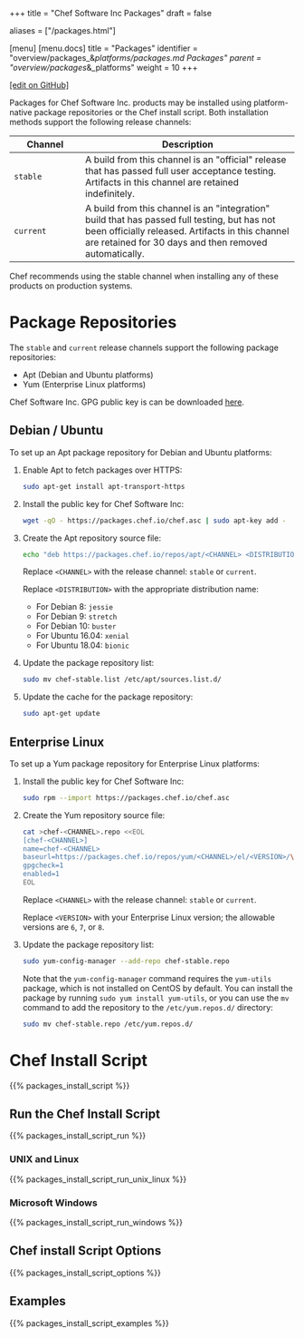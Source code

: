 +++
title = "Chef Software Inc Packages"
draft = false

aliases = ["/packages.html"]

[menu]
  [menu.docs]
    title = "Packages"
    identifier = "overview/packages_&_platforms/packages.md Packages"
    parent = "overview/packages_&_platforms"
    weight = 10
+++    

[\[edit on GitHub\]](https://github.com/chef/chef-web-docs/blob/master/content/packages.md)

Packages for Chef Software Inc. products may be installed using
platform-native package repositories or the Chef install script. Both
installation methods support the following release channels:

<table>
<colgroup>
<col style="width: 25%" />
<col style="width: 75%" />
</colgroup>
<thead>
<tr class="header">
<th>Channel</th>
<th>Description</th>
</tr>
</thead>
<tbody>
<tr class="odd">
<td><code>stable</code></td>
<td>A build from this channel is an "official" release that has passed full user acceptance testing. Artifacts in this channel are retained indefinitely.</td>
</tr>
<tr class="even">
<td><code>current</code></td>
<td>A build from this channel is an "integration" build that has passed full testing, but has not been officially released. Artifacts in this channel are retained for 30 days and then removed automatically.</td>
</tr>
</tbody>
</table>

Chef recommends using the stable channel when installing any of these
products on production systems.

Package Repositories
====================

The `stable` and `current` release channels support the following
package repositories:

-   Apt (Debian and Ubuntu platforms)
-   Yum (Enterprise Linux platforms)

Chef Software Inc. GPG public key is can be downloaded
[here](https://packages.chef.io/chef.asc).

Debian / Ubuntu
---------------

To set up an Apt package repository for Debian and Ubuntu platforms:

1.  Enable Apt to fetch packages over HTTPS:

    ``` bash
    sudo apt-get install apt-transport-https
    ```

2.  Install the public key for Chef Software Inc:

    ``` bash
    wget -qO - https://packages.chef.io/chef.asc | sudo apt-key add -
    ```

3.  Create the Apt repository source file:

    ``` bash
    echo "deb https://packages.chef.io/repos/apt/<CHANNEL> <DISTRIBUTION> main" > chef-<CHANNEL>.list
    ```

    Replace `<CHANNEL>` with the release channel: `stable` or `current`.

    Replace `<DISTRIBUTION>` with the appropriate distribution name:

    -   For Debian 8: `jessie`
    -   For Debian 9: `stretch`
    -   For Debian 10: `buster`
    -   For Ubuntu 16.04: `xenial`
    -   For Ubuntu 18.04: `bionic`

4.  Update the package repository list:

    ``` bash
    sudo mv chef-stable.list /etc/apt/sources.list.d/
    ```

5.  Update the cache for the package repository:

    ``` bash
    sudo apt-get update
    ```

Enterprise Linux
----------------

To set up a Yum package repository for Enterprise Linux platforms:

1.  Install the public key for Chef Software Inc:

    ``` bash
    sudo rpm --import https://packages.chef.io/chef.asc
    ```

2.  Create the Yum repository source file:

    ``` bash
    cat >chef-<CHANNEL>.repo <<EOL
    [chef-<CHANNEL>]
    name=chef-<CHANNEL>
    baseurl=https://packages.chef.io/repos/yum/<CHANNEL>/el/<VERSION>/\$basearch/
    gpgcheck=1
    enabled=1
    EOL
    ```

    Replace `<CHANNEL>` with the release channel: `stable` or `current`.

    Replace `<VERSION>` with your Enterprise Linux version; the
    allowable versions are `6`, `7`, or `8`.

3.  Update the package repository list:

    ``` bash
    sudo yum-config-manager --add-repo chef-stable.repo
    ```

    Note that the `yum-config-manager` command requires the `yum-utils`
    package, which is not installed on CentOS by default. You can
    install the package by running `sudo yum install yum-utils`, or you
    can use the `mv` command to add the repository to the
    `/etc/yum.repos.d/` directory:

    ``` bash
    sudo mv chef-stable.repo /etc/yum.repos.d/
    ```

Chef Install Script
===================

{{% packages_install_script %}}

Run the Chef Install Script
---------------------------

{{% packages_install_script_run %}}

### UNIX and Linux

{{% packages_install_script_run_unix_linux %}}

### Microsoft Windows

{{% packages_install_script_run_windows %}}

Chef install Script Options
---------------------------

{{% packages_install_script_options %}}

Examples
--------

{{% packages_install_script_examples %}}
